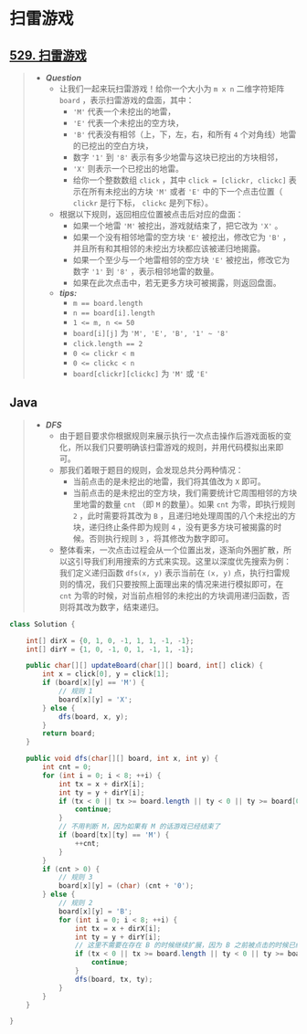 # 扫雷游戏

## [529. 扫雷游戏](https://leetcode.cn/problems/minesweeper/)

> - ***Question***
>   - 让我们一起来玩扫雷游戏！给你一个大小为 `m x n` 二维字符矩阵 `board` ，表示扫雷游戏的盘面，其中：
>     - `'M'` 代表一个未挖出的地雷，
>     - `'E'` 代表一个未挖出的空方块，
>     - `'B'` 代表没有相邻（上，下，左，右，和所有 `4` 个对角线）地雷的已挖出的空白方块，
>     - 数字 `'1'` 到 `'8'` 表示有多少地雷与这块已挖出的方块相邻，
>     - `'X'` 则表示一个已挖出的地雷。
>     - 给你一个整数数组 `click` ，其中 `click = [clickr, clickc]` 表示在所有未挖出的方块 `'M'` 或者 `'E'` 中的下一个点击位置（ `clickr` 是行下标， `clickc` 是列下标）。
>   - 根据以下规则，返回相应位置被点击后对应的盘面：
>     - 如果一个地雷 `'M'` 被挖出，游戏就结束了，把它改为 `'X'` 。
>     - 如果一个没有相邻地雷的空方块 `'E'` 被挖出，修改它为 `'B'` ，并且所有和其相邻的未挖出方块都应该被递归地揭露。
>     - 如果一个至少与一个地雷相邻的空方块 `'E'` 被挖出，修改它为数字 `'1'` 到 `'8'` ，表示相邻地雷的数量。
>     - 如果在此次点击中，若无更多方块可被揭露，则返回盘面。
>   - ***tips:***
>     - `m == board.length`
>     - `n == board[i].length`
>     - `1 <= m, n <= 50`
>     - `board[i][j]` 为 `'M', 'E', 'B', '1' ~ '8'`
>     - `click.length == 2`
>     - `0 <= clickr < m`
>     - `0 <= clickc < n`
>     - `board[clickr][clickc]` 为 `'M'` 或 `'E'`

## Java

> - ***DFS***
>   - 由于题目要求你根据规则来展示执行一次点击操作后游戏面板的变化，所以我们只要明确该扫雷游戏的规则，并用代码模拟出来即可。
>   - 那我们着眼于题目的规则，会发现总共分两种情况：
>     - 当前点击的是未挖出的地雷，我们将其值改为 `X` 即可。
>     - 当前点击的是未挖出的空方块，我们需要统计它周围相邻的方块里地雷的数量 `cnt` （即 `M` 的数量）。如果 `cnt` 为零，即执行规则 `2` ，此时需要将其改为 `B` ，且递归地处理周围的八个未挖出的方块，递归终止条件即为规则 `4` ，没有更多方块可被揭露的时候。否则执行规则 `3` ，将其修改为数字即可。
>   - 整体看来，一次点击过程会从一个位置出发，逐渐向外圈扩散，所以这引导我们利用搜索的方式来实现。这里以深度优先搜索为例：我们定义递归函数 `dfs(x, y)` 表示当前在 `(x, y)` 点，执行扫雷规则的情况，我们只要按照上面理出来的情况来进行模拟即可，在 `cnt` 为零的时候，对当前点相邻的未挖出的方块调用递归函数，否则将其改为数字，结束递归。

```java
class Solution {

    int[] dirX = {0, 1, 0, -1, 1, 1, -1, -1};
    int[] dirY = {1, 0, -1, 0, 1, -1, 1, -1};

    public char[][] updateBoard(char[][] board, int[] click) {
        int x = click[0], y = click[1];
        if (board[x][y] == 'M') {
            // 规则 1
            board[x][y] = 'X';
        } else {
            dfs(board, x, y);
        }
        return board;
    }

    public void dfs(char[][] board, int x, int y) {
        int cnt = 0;
        for (int i = 0; i < 8; ++i) {
            int tx = x + dirX[i];
            int ty = y + dirY[i];
            if (tx < 0 || tx >= board.length || ty < 0 || ty >= board[0].length) {
                continue;
            }
            // 不用判断 M，因为如果有 M 的话游戏已经结束了
            if (board[tx][ty] == 'M') {
                ++cnt;
            }
        }
        if (cnt > 0) {
            // 规则 3
            board[x][y] = (char) (cnt + '0');
        } else {
            // 规则 2
            board[x][y] = 'B';
            for (int i = 0; i < 8; ++i) {
                int tx = x + dirX[i];
                int ty = y + dirY[i];
                // 这里不需要在存在 B 的时候继续扩展，因为 B 之前被点击的时候已经被扩展过了
                if (tx < 0 || tx >= board.length || ty < 0 || ty >= board[0].length || board[tx][ty] != 'E') {
                    continue;
                }
                dfs(board, tx, ty);
            }
        }
    }

}
```
